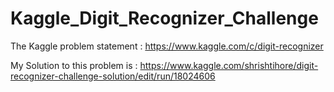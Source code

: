 # Kaggle_Digit_Recognizer_Challenge

The Kaggle problem statement : https://www.kaggle.com/c/digit-recognizer

My Solution to this problem is : https://www.kaggle.com/shrishtihore/digit-recognizer-challenge-solution/edit/run/18024606
